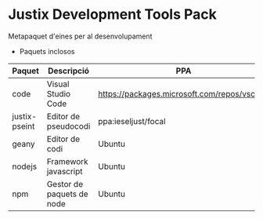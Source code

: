 # Justix Development Tools Pack

Metapaquet d'eines per al desenvolupament

* Paquets inclosos

| Paquet | Descripció | PPA |
|-------|-----------|-------|
| code | Visual Studio Code | https://packages.microsoft.com/repos/vscode |
| justix-pseint | Editor de pseudocodi | ppa:ieseljust/focal |
| geany | Editor de codi | Ubuntu |
| nodejs | Framework javascript | Ubuntu |
| npm | Gestor de paquets de node | Ubuntu |
